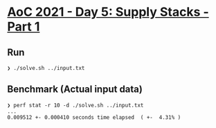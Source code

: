 # [AoC 2021 - Day 5: Supply Stacks - Part 1](https://adventofcode.com/2022/day/5)

Run
---

```
❯ ./solve.sh ../input.txt
```


Benchmark (Actual input data)
-----------------------------

```
❯ perf stat -r 10 -d ./solve.sh ../input.txt
...
0.009512 +- 0.000410 seconds time elapsed  ( +-  4.31% )
```
